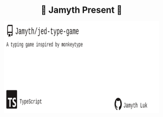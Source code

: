 <!-- built at 5/9/2023, 9:10:56 PM -->
<h1 align="center">
🎉 Jamyth Present 🎉
</h1>
<p align="center">
    <a href="https://github.com/Jamyth/jed-type-game">
        <img width="1000" height="300" src="./readme.svg" />
    </a>
</p>